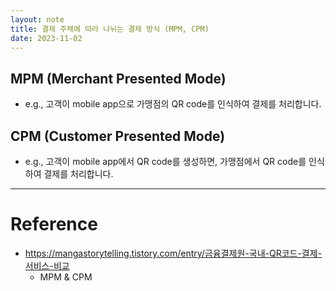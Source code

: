 ```yaml
---
layout: note
title: 결제 주체에 따라 나뉘는 결제 방식 (MPM, CPM)
date: 2023-11-02
---
```





## MPM (Merchant Presented Mode)

- e.g., 고객이 mobile app으로 가맹점의 QR code를 인식하여 결제를 처리합니다.


## CPM (Customer Presented Mode)

- e.g., 고객이 mobile app에서 QR code를 생성하면, 가맹점에서 QR code를 인식하여 결제를 처리합니다.




---




# Reference

- https://mangastorytelling.tistory.com/entry/금융결제원-국내-QR코드-결제-서비스-비교
    - MPM & CPM
